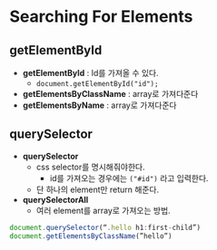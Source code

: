 # Searching For Elements

## getElementById

* **getElementById** : Id를 가져올 수 있다.
  * `document.getElementById("id");`
* **getElementsByClassName** : array로 가져다준다
* **getElementsByName** : array로 가져다준다

## querySelector

* **querySelector**
  * css selector를 명시해줘야한다.
    * id를 가져오는 경우에는 `("#id")` 라고 입력한다.
  * 단 하나의 element만 return 해준다.
* **querySelectorAll**
  * 여러 element를 array로 가져오는 방법.

```javascript
document.querySelector(“.hello h1:first-child”)
document.getElementsByClassName(”hello”)
```
